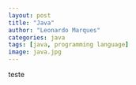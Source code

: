```yaml
---
layout: post
title: "Java"
author: "Leonardo Marques"
categories: java
tags: [java, programming language]
image: java.jpg
---
```


teste
